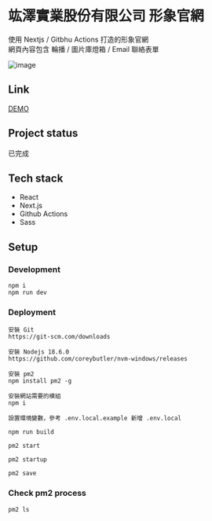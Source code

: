 # 竑澤實業股份有限公司 形象官網

使用 Nextjs / Gitbhu Actions 打造的形象官網  
網頁內容包含 輪播 / 圖片庫燈箱 / Email 聯絡表單

![image](https://user-images.githubusercontent.com/25131952/181602885-d64903f7-b80f-4cc9-9e8e-36d7d988d033.png)

## Link
[DEMO](https://larrykkk.github.io/hungtse-next/)

## Project status
已完成

## Tech stack

- React
- Next.js
- Github Actions
- Sass

## Setup

### Development

```
npm i
npm run dev
```

### Deployment

```
安裝 Git 
https://git-scm.com/downloads

安裝 Nodejs 18.6.0
https://github.com/coreybutler/nvm-windows/releases

安裝 pm2
npm install pm2 -g

安裝網站需要的模組
npm i

設置環境變數，參考 .env.local.example 新增 .env.local

npm run build

pm2 start

pm2 startup

pm2 save
```

### Check pm2 process 

```
pm2 ls
```

